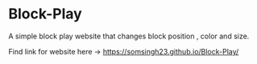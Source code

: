 # Block-Play
A simple block play website that changes block position , color and size.

Find link for website here -> https://somsingh23.github.io/Block-Play/
